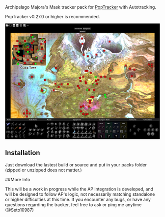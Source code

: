 Archipelago Majora's Mask tracker pack for [PopTracker](https://github.com/black-sliver/PopTracker/) with Autotracking.

PopTracker v0.27.0 or higher is recommended.

![Screenshot of the pack](images/preview.png)

## Installation

Just download the lastest build or source and put in your packs folder (zipped or unzipped does not matter.)

##More Info

This will be a work in progress while the AP integration is developed, and will be designed to follow AP's logic, not necessarily matching standalone or higher difficulties at this time. If you encounter any bugs, or have any questions regarding the tracker, feel free to ask or ping me anytime (@Seto10987)
